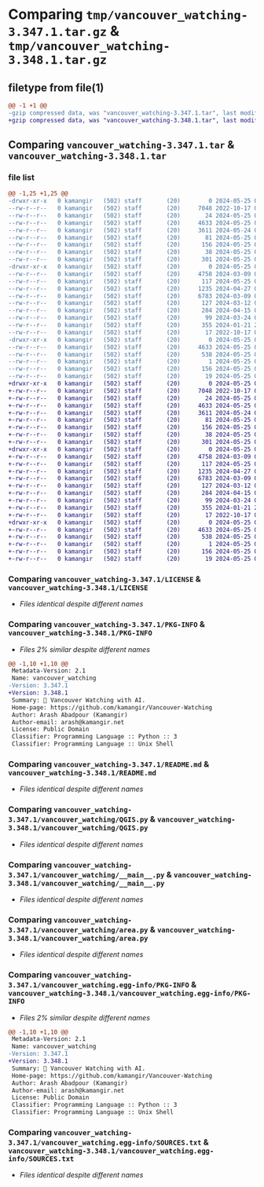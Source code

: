 # Comparing `tmp/vancouver_watching-3.347.1.tar.gz` & `tmp/vancouver_watching-3.348.1.tar.gz`

## filetype from file(1)

```diff
@@ -1 +1 @@
-gzip compressed data, was "vancouver_watching-3.347.1.tar", last modified: Sat May 25 01:25:59 2024, max compression
+gzip compressed data, was "vancouver_watching-3.348.1.tar", last modified: Sat May 25 01:54:16 2024, max compression
```

## Comparing `vancouver_watching-3.347.1.tar` & `vancouver_watching-3.348.1.tar`

### file list

```diff
@@ -1,25 +1,25 @@
-drwxr-xr-x   0 kamangir   (502) staff       (20)        0 2024-05-25 01:25:59.635039 vancouver_watching-3.347.1/
--rw-r--r--   0 kamangir   (502) staff       (20)     7048 2022-10-17 01:18:16.000000 vancouver_watching-3.347.1/LICENSE
--rw-r--r--   0 kamangir   (502) staff       (20)       24 2024-05-25 01:22:00.000000 vancouver_watching-3.347.1/MANIFEST.in
--rw-r--r--   0 kamangir   (502) staff       (20)     4633 2024-05-25 01:25:59.634011 vancouver_watching-3.347.1/PKG-INFO
--rw-r--r--   0 kamangir   (502) staff       (20)     3611 2024-05-24 02:22:32.000000 vancouver_watching-3.347.1/README.md
--rw-r--r--   0 kamangir   (502) staff       (20)       81 2024-05-25 01:22:00.000000 vancouver_watching-3.347.1/pyproject.toml
--rw-r--r--   0 kamangir   (502) staff       (20)      156 2024-05-25 01:21:37.000000 vancouver_watching-3.347.1/requirements.txt
--rw-r--r--   0 kamangir   (502) staff       (20)       38 2024-05-25 01:25:59.635242 vancouver_watching-3.347.1/setup.cfg
--rw-r--r--   0 kamangir   (502) staff       (20)      301 2024-05-25 01:22:42.000000 vancouver_watching-3.347.1/setup.py
-drwxr-xr-x   0 kamangir   (502) staff       (20)        0 2024-05-25 01:25:59.629560 vancouver_watching-3.347.1/vancouver_watching/
--rw-r--r--   0 kamangir   (502) staff       (20)     4758 2024-03-09 03:32:54.000000 vancouver_watching-3.347.1/vancouver_watching/QGIS.py
--rw-r--r--   0 kamangir   (502) staff       (20)      117 2024-05-25 01:25:52.000000 vancouver_watching-3.347.1/vancouver_watching/__init__.py
--rw-r--r--   0 kamangir   (502) staff       (20)     1235 2024-04-27 03:57:05.000000 vancouver_watching-3.347.1/vancouver_watching/__main__.py
--rw-r--r--   0 kamangir   (502) staff       (20)     6783 2024-03-09 03:32:54.000000 vancouver_watching-3.347.1/vancouver_watching/area.py
--rw-r--r--   0 kamangir   (502) staff       (20)      127 2024-03-12 01:22:46.000000 vancouver_watching-3.347.1/vancouver_watching/config.env
--rw-r--r--   0 kamangir   (502) staff       (20)      284 2024-04-15 03:53:37.000000 vancouver_watching-3.347.1/vancouver_watching/env.py
--rw-r--r--   0 kamangir   (502) staff       (20)       99 2024-03-24 00:15:46.000000 vancouver_watching-3.347.1/vancouver_watching/logger.py
--rw-r--r--   0 kamangir   (502) staff       (20)      355 2024-01-21 23:49:10.000000 vancouver_watching-3.347.1/vancouver_watching/notebook.py
--rw-r--r--   0 kamangir   (502) staff       (20)       17 2022-10-17 01:18:16.000000 vancouver_watching-3.347.1/vancouver_watching/urls.py
-drwxr-xr-x   0 kamangir   (502) staff       (20)        0 2024-05-25 01:25:59.632895 vancouver_watching-3.347.1/vancouver_watching.egg-info/
--rw-r--r--   0 kamangir   (502) staff       (20)     4633 2024-05-25 01:25:59.000000 vancouver_watching-3.347.1/vancouver_watching.egg-info/PKG-INFO
--rw-r--r--   0 kamangir   (502) staff       (20)      538 2024-05-25 01:25:59.000000 vancouver_watching-3.347.1/vancouver_watching.egg-info/SOURCES.txt
--rw-r--r--   0 kamangir   (502) staff       (20)        1 2024-05-25 01:25:59.000000 vancouver_watching-3.347.1/vancouver_watching.egg-info/dependency_links.txt
--rw-r--r--   0 kamangir   (502) staff       (20)      156 2024-05-25 01:25:59.000000 vancouver_watching-3.347.1/vancouver_watching.egg-info/requires.txt
--rw-r--r--   0 kamangir   (502) staff       (20)       19 2024-05-25 01:25:59.000000 vancouver_watching-3.347.1/vancouver_watching.egg-info/top_level.txt
+drwxr-xr-x   0 kamangir   (502) staff       (20)        0 2024-05-25 01:54:16.384729 vancouver_watching-3.348.1/
+-rw-r--r--   0 kamangir   (502) staff       (20)     7048 2022-10-17 01:18:16.000000 vancouver_watching-3.348.1/LICENSE
+-rw-r--r--   0 kamangir   (502) staff       (20)       24 2024-05-25 01:22:00.000000 vancouver_watching-3.348.1/MANIFEST.in
+-rw-r--r--   0 kamangir   (502) staff       (20)     4633 2024-05-25 01:54:16.384066 vancouver_watching-3.348.1/PKG-INFO
+-rw-r--r--   0 kamangir   (502) staff       (20)     3611 2024-05-24 02:22:32.000000 vancouver_watching-3.348.1/README.md
+-rw-r--r--   0 kamangir   (502) staff       (20)       81 2024-05-25 01:22:00.000000 vancouver_watching-3.348.1/pyproject.toml
+-rw-r--r--   0 kamangir   (502) staff       (20)      156 2024-05-25 01:21:37.000000 vancouver_watching-3.348.1/requirements.txt
+-rw-r--r--   0 kamangir   (502) staff       (20)       38 2024-05-25 01:54:16.384883 vancouver_watching-3.348.1/setup.cfg
+-rw-r--r--   0 kamangir   (502) staff       (20)      301 2024-05-25 01:22:42.000000 vancouver_watching-3.348.1/setup.py
+drwxr-xr-x   0 kamangir   (502) staff       (20)        0 2024-05-25 01:54:16.380552 vancouver_watching-3.348.1/vancouver_watching/
+-rw-r--r--   0 kamangir   (502) staff       (20)     4758 2024-03-09 03:32:54.000000 vancouver_watching-3.348.1/vancouver_watching/QGIS.py
+-rw-r--r--   0 kamangir   (502) staff       (20)      117 2024-05-25 01:54:08.000000 vancouver_watching-3.348.1/vancouver_watching/__init__.py
+-rw-r--r--   0 kamangir   (502) staff       (20)     1235 2024-04-27 03:57:05.000000 vancouver_watching-3.348.1/vancouver_watching/__main__.py
+-rw-r--r--   0 kamangir   (502) staff       (20)     6783 2024-03-09 03:32:54.000000 vancouver_watching-3.348.1/vancouver_watching/area.py
+-rw-r--r--   0 kamangir   (502) staff       (20)      127 2024-03-12 01:22:46.000000 vancouver_watching-3.348.1/vancouver_watching/config.env
+-rw-r--r--   0 kamangir   (502) staff       (20)      284 2024-04-15 03:53:37.000000 vancouver_watching-3.348.1/vancouver_watching/env.py
+-rw-r--r--   0 kamangir   (502) staff       (20)       99 2024-03-24 00:15:46.000000 vancouver_watching-3.348.1/vancouver_watching/logger.py
+-rw-r--r--   0 kamangir   (502) staff       (20)      355 2024-01-21 23:49:10.000000 vancouver_watching-3.348.1/vancouver_watching/notebook.py
+-rw-r--r--   0 kamangir   (502) staff       (20)       17 2022-10-17 01:18:16.000000 vancouver_watching-3.348.1/vancouver_watching/urls.py
+drwxr-xr-x   0 kamangir   (502) staff       (20)        0 2024-05-25 01:54:16.383358 vancouver_watching-3.348.1/vancouver_watching.egg-info/
+-rw-r--r--   0 kamangir   (502) staff       (20)     4633 2024-05-25 01:54:16.000000 vancouver_watching-3.348.1/vancouver_watching.egg-info/PKG-INFO
+-rw-r--r--   0 kamangir   (502) staff       (20)      538 2024-05-25 01:54:16.000000 vancouver_watching-3.348.1/vancouver_watching.egg-info/SOURCES.txt
+-rw-r--r--   0 kamangir   (502) staff       (20)        1 2024-05-25 01:54:16.000000 vancouver_watching-3.348.1/vancouver_watching.egg-info/dependency_links.txt
+-rw-r--r--   0 kamangir   (502) staff       (20)      156 2024-05-25 01:54:16.000000 vancouver_watching-3.348.1/vancouver_watching.egg-info/requires.txt
+-rw-r--r--   0 kamangir   (502) staff       (20)       19 2024-05-25 01:54:16.000000 vancouver_watching-3.348.1/vancouver_watching.egg-info/top_level.txt
```

### Comparing `vancouver_watching-3.347.1/LICENSE` & `vancouver_watching-3.348.1/LICENSE`

 * *Files identical despite different names*

### Comparing `vancouver_watching-3.347.1/PKG-INFO` & `vancouver_watching-3.348.1/PKG-INFO`

 * *Files 2% similar despite different names*

```diff
@@ -1,10 +1,10 @@
 Metadata-Version: 2.1
 Name: vancouver_watching
-Version: 3.347.1
+Version: 3.348.1
 Summary: 🌈 Vancouver Watching with AI.
 Home-page: https://github.com/kamangir/Vancouver-Watching
 Author: Arash Abadpour (Kamangir)
 Author-email: arash@kamangir.net
 License: Public Domain
 Classifier: Programming Language :: Python :: 3
 Classifier: Programming Language :: Unix Shell
```

### Comparing `vancouver_watching-3.347.1/README.md` & `vancouver_watching-3.348.1/README.md`

 * *Files identical despite different names*

### Comparing `vancouver_watching-3.347.1/vancouver_watching/QGIS.py` & `vancouver_watching-3.348.1/vancouver_watching/QGIS.py`

 * *Files identical despite different names*

### Comparing `vancouver_watching-3.347.1/vancouver_watching/__main__.py` & `vancouver_watching-3.348.1/vancouver_watching/__main__.py`

 * *Files identical despite different names*

### Comparing `vancouver_watching-3.347.1/vancouver_watching/area.py` & `vancouver_watching-3.348.1/vancouver_watching/area.py`

 * *Files identical despite different names*

### Comparing `vancouver_watching-3.347.1/vancouver_watching.egg-info/PKG-INFO` & `vancouver_watching-3.348.1/vancouver_watching.egg-info/PKG-INFO`

 * *Files 2% similar despite different names*

```diff
@@ -1,10 +1,10 @@
 Metadata-Version: 2.1
 Name: vancouver_watching
-Version: 3.347.1
+Version: 3.348.1
 Summary: 🌈 Vancouver Watching with AI.
 Home-page: https://github.com/kamangir/Vancouver-Watching
 Author: Arash Abadpour (Kamangir)
 Author-email: arash@kamangir.net
 License: Public Domain
 Classifier: Programming Language :: Python :: 3
 Classifier: Programming Language :: Unix Shell
```

### Comparing `vancouver_watching-3.347.1/vancouver_watching.egg-info/SOURCES.txt` & `vancouver_watching-3.348.1/vancouver_watching.egg-info/SOURCES.txt`

 * *Files identical despite different names*

